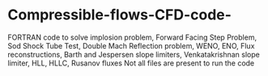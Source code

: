 # Compressible-flows-CFD-code-
FORTRAN code to solve implosion problem, Forward Facing Step Problem, Sod Shock Tube Test, Double Mach Reflection problem, WENO, ENO, Flux reconstructions, Barth and Jespersen slope limiters, Venkatakrishnan slope limiter, HLL, HLLC, Rusanov fluxes
Not all files are present to run the code
